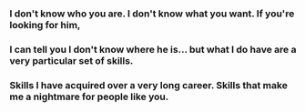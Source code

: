 ### I don't know who you are. I don't know what you want. If you're looking for him,
### I can tell you I don't know where he is... but what I do have are a very particular set of skills. 
### Skills I have acquired over a very long career. Skills that make me a nightmare for people like you.
